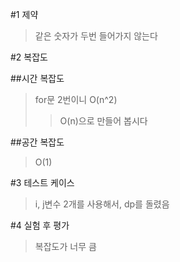 #1 제약
>같은 숫자가 두번 들어가지 않는다

#2 복잡도

##시간 복잡도
>for문 2번이니 O(n^2)
>>O(n)으로 만들어 봅시다

##공간 복잡도 
>O(1)

#3 테스트 케이스
>i, j변수 2개를 사용해서, dp를 돌렸음

#4 실험 후 평가
>복잡도가 너무 큼      